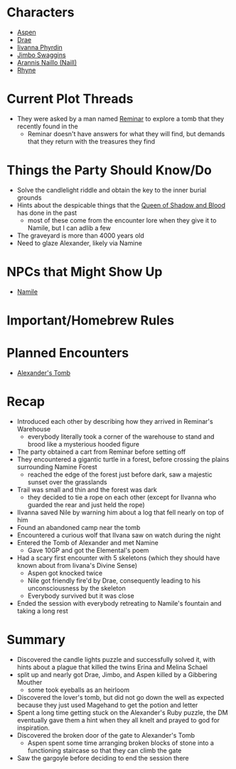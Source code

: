 # Characters
- [Aspen](Dungeons%20and%20Dragons/1.%20Players/Aspen.md)
- [Drae](Dungeons%20and%20Dragons/1.%20Players/Drae.md)
- [Iivanna Phyrdin](Dungeons%20and%20Dragons/1.%20Players/Iivanna%20Phyrdin.md)
- [Jimbo Swaggins](Dungeons%20and%20Dragons/1.%20Players/Jimbo%20Swaggins.md)
- [Arannis Naillo (Naill)](Dungeons%20and%20Dragons/1.%20Players/Arannis%20Naillo%20(Naill).md)
- [Rhyne](Dungeons%20and%20Dragons/1.%20Players/Rhyne.md)

# Current Plot Threads
- They were asked by a man named [Reminar](Dungeons%20and%20Dragons/4.%20Characters/Eradawn%20Rebellion/Coven/Reminar.md) to explore a tomb that they recently found in the [](Dungeons%20and%20Dragons/5.%20Locations/Points%20of%20Interest/Namine%20Forest.md#Outer%20Forest|outer%20Namine%20Forest)
	- Reminar doesn't have answers for what they will find, but demands that they return with the treasures they find

# Things the Party Should Know/Do
- Solve the candlelight riddle and obtain the key to the inner burial grounds
- Hints about the despicable things that the [Queen of Shadow and Blood](Dungeons%20and%20Dragons/4.%20Characters/Eradawn%20Rebellion/Coven/Queen%20of%20Shadow%20and%20Blood.md) has done in the past
	- most of these come from the encounter lore when they give it to Namile, but I can adlib a few
- The graveyard is more than 4000 years old
- Need to glaze Alexander, likely via Namine 

# NPCs that Might Show Up
- [Namile](Namile)


# Important/Homebrew Rules

# Planned Encounters
- [Alexander's Tomb](Alexander's%20Tomb)

# Recap
- Introduced each other by describing how they arrived in Reminar's Warehouse
	- everybody literally took a corner of the warehouse to stand and brood like a mysterious hooded figure
- The party obtained a cart from Reminar before setting off
- They encountered a gigantic turtle in a forest, before crossing the plains surrounding Namine Forest
	- reached the edge of the forest just before dark, saw a majestic sunset over the grasslands
- Trail was small and thin and the forest was dark
	- they decided to tie a rope on each other (except for IIvanna who guarded the rear and just held the rope)
- IIvanna saved Nile by warning him about a log that fell nearly on top of him
- Found an abandoned camp near the tomb
- Encountered a curious wolf that IIvana saw on watch during the night
- Entered the Tomb of Alexander and met Namine
	- Gave 10GP and got the Elemental's poem
- Had a scary first encounter with 5 skeletons (which they should have known about from Iivana's Divine Sense)
	- Aspen got knocked twice
	- Nile got friendly fire'd by Drae, consequently leading to his unconsciousness by the skeleton
	- Everybody survived but it was close
- Ended the session with everybody retreating to Namile's fountain and taking a long rest

# Summary
- Discovered the candle lights puzzle and successfully solved it, with hints about a plague that killed the twins Erina and Melina Schael
- split up and nearly got Drae, Jimbo, and Aspen killed by a Gibbering Mouther
	- some took eyeballs as an heirloom
- Discovered the lover's tomb, but did not go down the well as expected because they just used Magehand to get the potion and letter
- Spent a long time getting stuck on the Alexander's Ruby puzzle, the DM eventually gave them a hint when they all knelt and prayed to god for inspiration.
- Discovered the broken door of the gate to Alexander's Tomb
	- Aspen spent some time arranging broken blocks of stone into a functioning staircase so that they can climb the gate
- Saw the gargoyle before deciding to end the session there